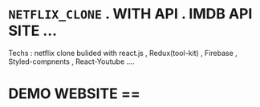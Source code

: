 # ` NETFLIX_CLONE ` . WITH API . IMDB API SITE ...

Techs : netflix clone bulided with react.js , Redux(tool-kit) , Firebase , Styled-compnents , React-Youtube ....

# DEMO WEBSITE == 

